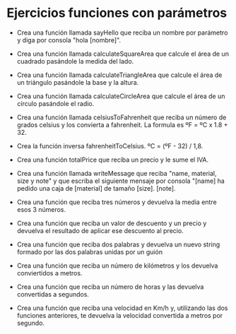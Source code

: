 # Ejercicios funciones con parámetros

- Crea una función llamada sayHello que reciba un nombre por parámetro y diga por consola "hola [nombre]".

- Crea una función llamada calculateSquareArea que calcule el área de un cuadrado pasándole la medida del lado.

- Crea una función llamada calculateTriangleArea que calcule el área de un triángulo pasándole la base y la altura.

- Crea una función llamada calculateCircleArea que calcule el área de un círculo pasándole el radio.

- Crea una función llamada celsiusToFahrenheit que reciba un número de grados celsius y los convierta a fahrenheit. La formula es ºF = ºC x 1.8 + 32.

- Crea la función inversa fahrenheitToCelsius. ºC = (ºF - 32) / 1,8.

- Crea una función totalPrice que reciba un precio y le sume el IVA.

- Crea una función llamada writeMessage que reciba "name, material, size y note" y que escriba el siguiente mensaje por consola "[name] ha pedido una caja de [material] de tamaño [size]. [note].

- Crea una función que reciba tres números y devuelva la media entre esos 3 números.

- Crea una función que reciba un valor de descuento y un precio y devuelva el resultado de aplicar ese descuento al precio.

- Crea una función que reciba dos palabras y devuelva un nuevo string formado por las dos palabras unidas por un guión

- Crea una función que reciba un número de kilómetros y los devuelva conviertidos a metros.

- Crea una función que reciba un número de horas y las devuelva convertidas a segundos.

- Crea una función que reciba una velocidad en Km/h y, utilizando las dos funciones anteriores, te devuelva la velocidad convertida a metros por segundo.
